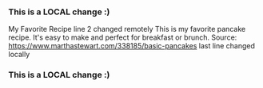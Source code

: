 ### This is a LOCAL change :)
My Favorite Recipe
line 2 changed remotely 
This is my favorite pancake recipe. It's easy to make and perfect for breakfast or brunch.
Source: https://www.marthastewart.com/338185/basic-pancakes
last line changed locally
### This is a LOCAL change :)
